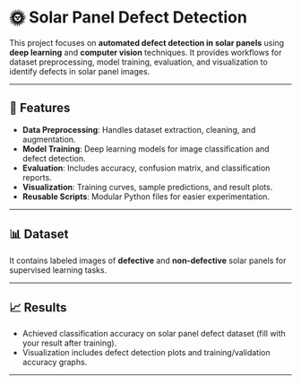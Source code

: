 # 🌞 Solar Panel Defect Detection

This project focuses on **automated defect detection in solar panels** using **deep learning** and **computer vision** techniques. It provides workflows for dataset preprocessing, model training, evaluation, and visualization to identify defects in solar panel images.

---

## 🚀 Features
- **Data Preprocessing**: Handles dataset extraction, cleaning, and augmentation.  
- **Model Training**: Deep learning models for image classification and defect detection.  
- **Evaluation**: Includes accuracy, confusion matrix, and classification reports.  
- **Visualization**: Training curves, sample predictions, and result plots.  
- **Reusable Scripts**: Modular Python files for easier experimentation.

---

## 📊 Dataset

It contains labeled images of **defective** and **non-defective** solar panels for supervised learning tasks.

---

## 📈 Results
- Achieved classification accuracy on solar panel defect dataset (fill with your result after training).  
- Visualization includes defect detection plots and training/validation accuracy graphs.  

---


